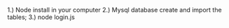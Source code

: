 1.) Node install in your computer
2.) Mysql database create and import the tables;
3.) node login.js
